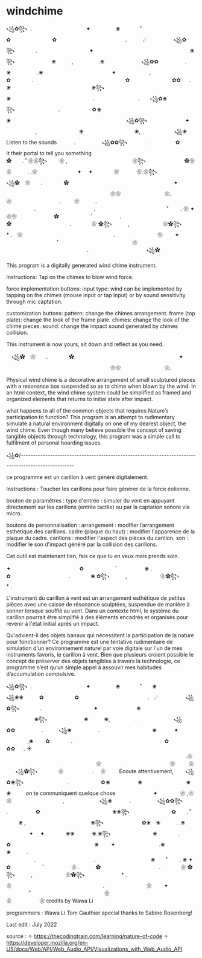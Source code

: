 # windchime
꧁✿꧂ 
.　　　　　　　　　　 ✦ 　　　　 ❀   　　　˚　　　　　　　　　　　　　✿　　　　　　　   ✿　　　　　　　　　　　　　.　　　☄　　　　　꧁✿꧂　　　　. 　　 　　　　　　　 ✦ 　　　　　　　　　　 　 ‍ ‍ ‍ ‍ 　　　　 　❀꧂　　　　　　　❀　　　,　　   　 .❀　　　　　　　꧁✿✿　　　　　.　　　❀　  　　　.❀　　　　　　　　　　　　　✦ 　　　　　　,　　　✿　　　　.　　　　　　    　　　　 　　　　　　✿　　　　　　　　✿✿　  . ❀ 　　　　　　　　　　　　　　　❀꧂　   　      　　　❀　　        　　　　　　　　　　　　. 　　　　　　　　.　　꧁✿❀꧂ 　　　　　　　　.　　　　　　 ✿ ❀   　   　　　　　　　　　❀　　　　　　　　　　       　   　　　　　　　　　꧁✿꧂　　　　       　    ✦ 　   　　　,　　　　　　　　❀　　　  　　　　 　　❀,　　　 ‍ ‍‍ ‍ 　 　꧁❀     Listen to the sounds
　　　.　　　　　꧁✿✿꧂ 　　 　.  　　　　　✿　　　　It their portal to tell you something　　　　　　　　　　　　　　　　　　✿　　. ˚ ❀❀꧂　    ❀ ,　　　　　　　　　　       　   ❀꧂ 　　　　　　　✿❀　❀　　　. .❀　　　  　　    ✦　 ✦　　　　❀ 　　　❀.❀꧂　　　　　　　꧁✿　❀　　.　　　　✿　　　　　　　　　　　 　　   　　　　　 ✦ 　　　　　　　         　        　　　　 　　 　　❀❀　　　　 　　　　❀.　　　　　　　　　　　　　　　　　　❀　　　　　    　　. 　 　❀　　　.　　　　 　　　　　   　　　　　.　　　　　　　　　　　.　　　　　　　　　　   　 　˚　　 . ❀ ✦　　　　❀❀　　　　　　　✿　　　　　　ﾟ　　　　　.　　　　✿　　　　　　　　　　　. 　　 　 ❀ ✿꧂ ‍ ‍ ‍ ‍ ‍ ‍ ‍ ‍ ‍ ‍ ,　 　　　　　❀✿꧂　　　　　　　* .　❀　　　 　　　　　　　　　　　　　　.　　　　　　　　❀　　 ✦ 　　　　   　 　　　˚　　　　　　　　　　　　　　❀　　　　　　   　　　　　　　　　　　　　　　.　　　　　　　　　　　꧁✿　　 

This program is a digitally generated wind chime instrument. 


Instructions: Tap on the chimes to blow wind force.

force implementation buttons:
input type: wind can be implemented by tapping on the chimes (mouse input or tap input) or by sound sensitivity through mic captation.

customization buttons:
pattern: change the chimes arrangement.
frame (top plate): change the look of the frame plate.
chimes: change the look of the chime pieces.
sound: change the impact sound generated by chimes collision.

This instrument is now yours, sit down and reflect as you need. 

　꧁✿　❀　　.　　　　✿　　　　　　　　　　　 　　   　　　　　 ✦ 　　　　　　　         　        　　　　 　　 　　❀❀　　　　 　　　　❀.　　　　　　　　　　　　　　　　　　　

Physical wind chime is a decorative arrangement of small sculptured pieces with a resonance box suspended so as to chime when blown by the wind. In an html context, the wind chime system could be simplified as framed and organized elements that returns to initial state after impact.

what happens to all of the common objects that requires Nature’s participation to function? This program is an attempt to rudimentary simulate a natural environment digitally on one of my dearest object, the wind chime. Even though many believe possible the concept of saving tangible objects through technology, this program was a simple call to fulfilment of personal hoarding issues. 


꧁✿/----------------------------------------------------------------------------------------------------

ce programme est un carillon à vent généré digitalement.


Instructions :
Toucher les carillons pour faire générer de la force éolienne.

bouton de paramètres :
type d'entrée : simuler du vent en appuyant directement sur les carillons (entrée tactile) ou par la captation sonore via micro.

boutons de personnalisation :
arrangement : modifier l’arrangement esthétique des carillons.
cadre (plaque du haut) : modifier l'apparence de la plaque du cadre.
carillons : modifier l'aspect des pièces du carillon.
son : modifier le son d'impact généré par la collision des carillons.

Cet outil est maintenant tien, fais ce que tu en veux mais prends soin. 

✦　　　　　　　　　　　　　✿　　　　　　ﾟ　　　　　❀ .　　　✿　　　　　　　　　　　. 　　 　 ❀ ✿꧂ ‍ ‍ ‍ ‍ ‍ ‍ ‍ ‍ ‍ ‍ ,　 　　　　　❀✿꧂　　　　　　　* .

L’instrument du carillon à vent est un arrangement esthétique de petites pièces avec une caisse de résonance sculptées, suspendue de manière à sonner lorsque soufflé au vent. Dans un contexte html, le système du carillon pourrait être simplifié à des éléments encadrés et organisés pour revenir à l'état initial après un impact.

Qu'advient-il des objets banaux qui nécessitent la participation de la nature pour fonctionner? Ce programme est une tentative rudimentaire de simulation d'un environnement naturel par voie digitale sur l'un de mes instruments favoris, le carillon à vent. Bien que plusieurs croient possible le concept de préserver des objets tangibles à travers la technologie, ce programme n’est qu’un simple appel à assouvir mes habitudes d’accumulation compulsive.

꧁✿꧂ 
.　　　　　　　　　　 ✦ 　　　　 ❀   　　　˚　　❀　　　　　　꧁❀❀　　　✿　　　　　   ✿　　　　　　　　　　　　　.　☄　　　　　꧁✿꧂　　　　. 　　 　　　　　　　 ✦ 　　　　　　　❀　　　 　 ‍ ‍ ‍ ‍ 　　　　 　❀꧂　　　　　　　❀　　　❀,　　   　 .　　　　　　　꧁✿✿　　　　　.　　　꧁❀　  　　　.　　　　　　　　　　❀ 　　　✦ 　　　　,❀ 　　✿　　　　.　　　　　　    　　　　 　　　　　　✿　　　　　　　　✿✿　  . ☀️ 　　　　
　　　　　　　         　        　　　　　　 　　　　　　　 　　　　　.❀ 　　　　　　　　　　　　　　　　　❀　　　　　　　　　　　　　❀　　  ❀   　  ꧁✿꧂    　　　❀　　       　　. 　❀ 　                 　Écoute attentivement, 　　꧁✿❀꧂ 　　　　　　　　.　　　　　　 ✿ ❀   　  　　　❀　　　　　　       　 ❀ ❀   　　on te communiquent quelque chose　　　　       　    ✦ 　  　　❀ ,❀　　　　　　　　❀　　　  　　　　 　　,　　　 ‍ ‍ ‍ ‍ 　 　꧁❀   　　　.　　　　　꧁✿✿꧂ 　　 　.  　　　　　✿　　　　　　　　 　           　　❀❀꧂　　　　　　　　✿　　. ˚ 　   ❀ ,　　　　　　　　　　       　   ❀꧂ 　　　　　　　✿❀　❀　　　. .❀　　　  　　    ✦　 ✦　　　　❀❀ 　　　❀.❀꧂　　　　　　　　❀　　　　.　　　　✿　　　　　　　  　　　　 　　 　　❀　　 ✦ 　　　　    　　.❀ 　 　❀　　　.　　　　 　　　　　   　　　　　.　　　　　　　　　　　.　　　　　　　　　　 ❀    　˚　　 . ❀ ✦　　　　　　　　　　　　　✿　　　　　　ﾟ　　　　　❀ .　　　✿　　　　　　　　　　　. 　　 　 ❀ ✿꧂ ‍ ‍ ‍ ‍ ‍ ‍ ‍ ‍ ‍ ‍ ,　 　　　　　❀✿꧂　　　　　　　* .　❀　　　 　　　　　　　　　　　　　　.　　　　　　　　❀　　 ✦ 　　　　   　 　　　˚　　　　　　　　　　　　　　❀　　　　　　   　　　　　　　　　❀ 　　　　　❀
credits
by Wawa Li

programmers :
Wawa Li
Tom Gauthier
special thanks to Sabine Rosenberg!

Last edit : July 2022

source :
✧ https://thecodingtrain.com/learning/nature-of-code
✧ https://developer.mozilla.org/en-US/docs/Web/API/Web_Audio_API/Visualizations_with_Web_Audio_API
